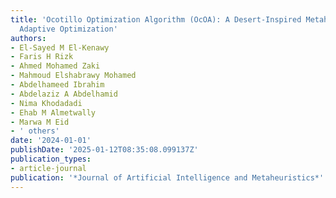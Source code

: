 ```yaml
---
title: 'Ocotillo Optimization Algorithm (OcOA): A Desert-Inspired Metaheuristic for
  Adaptive Optimization'
authors:
- El-Sayed M El-Kenawy
- Faris H Rizk
- Ahmed Mohamed Zaki
- Mahmoud Elshabrawy Mohamed
- Abdelhameed Ibrahim
- Abdelaziz A Abdelhamid
- Nima Khodadadi
- Ehab M Almetwally
- Marwa M Eid
- ' others'
date: '2024-01-01'
publishDate: '2025-01-12T08:35:08.099137Z'
publication_types:
- article-journal
publication: '*Journal of Artificial Intelligence and Metaheuristics*'
---
```

